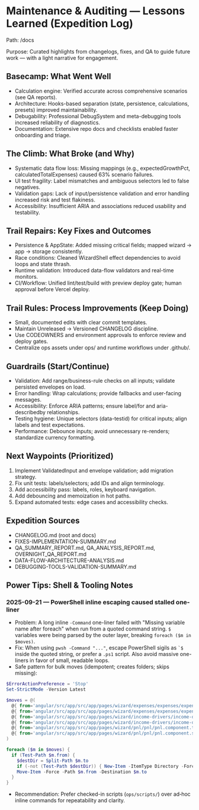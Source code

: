 # Maintenance & Auditing — Lessons Learned (Expedition Log)

Path: /docs

Purpose: Curated highlights from changelogs, fixes, and QA to guide future work — with a light narrative for engagement.

## Basecamp: What Went Well

- Calculation engine: Verified accurate across comprehensive scenarios (see QA reports).
- Architecture: Hooks-based separation (state, persistence, calculations, presets) improved maintainability.
- Debugability: Professional DebugSystem and meta-debugging tools increased reliability of diagnostics.
- Documentation: Extensive repo docs and checklists enabled faster onboarding and triage.

## The Climb: What Broke (and Why)

- Systematic data flow loss: Missing mappings (e.g., expectedGrowthPct, calculatedTotalExpenses) caused 63% scenario failures.
- UI test fragility: Label mismatches and ambiguous selectors led to false negatives.
- Validation gaps: Lack of input/persistence validation and error handling increased risk and test flakiness.
- Accessibility: Insufficient ARIA and associations reduced usability and testability.

## Trail Repairs: Key Fixes and Outcomes

- Persistence & AppState: Added missing critical fields; mapped wizard → app → storage consistently.
- Race conditions: Cleaned WizardShell effect dependencies to avoid loops and state thrash.
- Runtime validation: Introduced data-flow validators and real-time monitors.
- CI/Workflow: Unified lint/test/build with preview deploy gate; human approval before Vercel deploy.

## Trail Rules: Process Improvements (Keep Doing)

- Small, documented edits with clear commit templates.
- Maintain Unreleased → Versioned CHANGELOG discipline.
- Use CODEOWNERS and environment approvals to enforce review and deploy gates.
- Centralize ops assets under ops/ and runtime workflows under .github/.

## Guardrails (Start/Continue)

- Validation: Add range/business-rule checks on all inputs; validate persisted envelopes on load.
- Error handling: Wrap calculations; provide fallbacks and user-facing messages.
- Accessibility: Enforce ARIA patterns; ensure label/for and aria-describedby relationships.
- Testing hygiene: Unique selectors (data-testid) for critical inputs; align labels and test expectations.
- Performance: Debounce inputs; avoid unnecessary re-renders; standardize currency formatting.

## Next Waypoints (Prioritized)

1. Implement ValidatedInput and envelope validation; add migration strategy.
2. Fix unit tests: labels/selectors; add IDs and align terminology.
3. Add accessibility pass: labels, roles, keyboard navigation.
4. Add debouncing and memoization in hot paths.
5. Expand automated tests: edge cases and accessibility checks.

## Expedition Sources

- CHANGELOG.md (root and docs)
- FIXES-IMPLEMENTATION-SUMMARY.md
- QA_SUMMARY_REPORT.md, QA_ANALYSIS_REPORT.md, OVERNIGHT_QA_REPORT.md
- DATA-FLOW-ARCHITECTURE-ANALYSIS.md
- DEBUGGING-TOOLS-VALIDATION-SUMMARY.md

## Power Tips: Shell & Tooling Notes

### 2025-09-21 — PowerShell inline escaping caused stalled one-liner

- Problem: A long inline `-Command` one-liner failed with "Missing variable name after foreach" when run from a quoted command string. `$` variables were being parsed by the outer layer, breaking `foreach ($m in $moves)`.
- Fix: When using `pwsh -Command "..."`, escape PowerShell sigils as `` `$ `` inside the quoted string, or prefer a `.ps1` script. Also avoid massive one-liners in favor of small, readable loops.
- Safe pattern for bulk moves (idempotent; creates folders; skips missing):

```powershell
$ErrorActionPreference = 'Stop'
Set-StrictMode -Version Latest

$moves = @(
  @{ from='angular/src/app/src/app/pages/wizard/expenses/expenses/expenses.component.ts'; to='angular/src/app/pages/wizard/expenses/expenses.component.ts' },
  @{ from='angular/src/app/src/app/pages/wizard/expenses/expenses/expenses.component.scss'; to='angular/src/app/pages/wizard/expenses/expenses.component.scss' },
  @{ from='angular/src/app/src/app/pages/wizard/income-drivers/income-drivers/income-drivers.component.ts'; to='angular/src/app/pages/wizard/income-drivers/income-drivers.component.ts' },
  @{ from='angular/src/app/src/app/pages/wizard/income-drivers/income-drivers/income-drivers.component.scss'; to='angular/src/app/pages/wizard/income-drivers/income-drivers.component.scss' },
  @{ from='angular/src/app/src/app/pages/wizard/pnl/pnl/pnl.component.ts'; to='angular/src/app/pages/wizard/pnl/pnl.component.ts' },
  @{ from='angular/src/app/src/app/pages/wizard/pnl/pnl/pnl.component.scss'; to='angular/src/app/pages/wizard/pnl/pnl.component.scss' }
)

foreach ($m in $moves) {
  if (Test-Path $m.from) {
    $destDir = Split-Path $m.to
    if (-not (Test-Path $destDir)) { New-Item -ItemType Directory -Force -Path $destDir | Out-Null }
    Move-Item -Force -Path $m.from -Destination $m.to
  }
}
```

- Recommendation: Prefer checked-in scripts (`ops/scripts/`) over ad‑hoc inline commands for repeatability and clarity.
